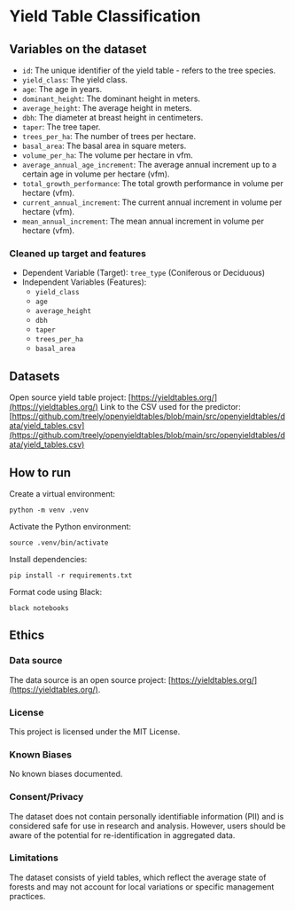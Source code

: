 # Yield Table Classification

## Variables on the dataset

- `id`: The unique identifier of the yield table - refers to the tree species.
- `yield_class`: The yield class.
- `age`: The age in years.
- `dominant_height`: The dominant height in meters.
- `average_height`: The average height in meters.
- `dbh`: The diameter at breast height in centimeters.
- `taper`: The tree taper.
- `trees_per_ha`: The number of trees per hectare.
- `basal_area`: The basal area in square meters.
- `volume_per_ha`: The volume per hectare in vfm.
- `average_annual_age_increment`: The average annual increment up to a certain age in volume per hectare (vfm).
- `total_growth_performance`: The total growth performance in volume per hectare (vfm).
- `current_annual_increment`: The current annual increment in volume per hectare (vfm).
- `mean_annual_increment`: The mean annual increment in volume per hectare (vfm).

### Cleaned up target and features

- Dependent Variable (Target): `tree_type` (Coniferous or Deciduous)
- Independent Variables (Features):
  - `yield_class`
  - `age`
  - `average_height`
  - `dbh`
  - `taper`
  - `trees_per_ha`
  - `basal_area`

## Datasets

Open source yield table project: [https://yieldtables.org/](https://yieldtables.org/)
Link to the CSV used for the predictor: [https://github.com/treely/openyieldtables/blob/main/src/openyieldtables/data/yield_tables.csv](https://github.com/treely/openyieldtables/blob/main/src/openyieldtables/data/yield_tables.csv)

## How to run

Create a virtual environment:

```shell
python -m venv .venv
```

Activate the Python environment:

```shell
source .venv/bin/activate
```

Install dependencies:

```shell
pip install -r requirements.txt
```

Format code using Black:

```shell
black notebooks
```

## Ethics

### Data source

The data source is an open source project: [https://yieldtables.org/](https://yieldtables.org/).

### License

This project is licensed under the MIT License.

### Known Biases

No known biases documented.

### Consent/Privacy

The dataset does not contain personally identifiable information (PII) and is considered safe for use in research and analysis. However, users should be aware of the potential for re-identification in aggregated data.

### Limitations

The dataset consists of yield tables, which reflect the average state of forests and may not account for local variations or specific management practices.
